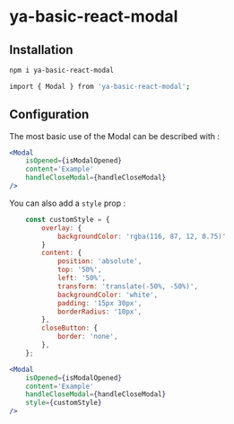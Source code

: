 # ya-basic-react-modal

## Installation

```sh
npm i ya-basic-react-modal
```

```sh
import { Modal } from 'ya-basic-react-modal';
```

## Configuration

The most basic use of the Modal can be described with :

```jsx
<Modal
	isOpened={isModalOpened}
	content='Example'
	handleCloseModal={handleCloseModal}
/>
```

You can also add a `style` prop :

```jsx
	const customStyle = {
        overlay: {
            backgroundColor: 'rgba(116, 87, 12, 0.75)'
        }
		content: {
			position: 'absolute',
			top: '50%',
			left: '50%',
			transform: 'translate(-50%, -50%)',
			backgroundColor: 'white',
			padding: '15px 30px',
			borderRadius: '10px',
		},
		closeButton: {
			border: 'none',
		},
	};

<Modal
	isOpened={isModalOpened}
	content='Example'
	handleCloseModal={handleCloseModal}
	style={customStyle}
/>
```
